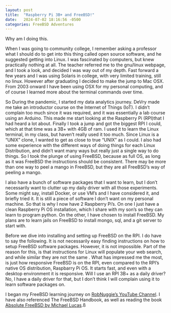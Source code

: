 ```yaml
---
layout: post
title:  "Raspberry Pi 3B+ and FreeBSD!"
date:   2024-07-02 18:16:56 -0500
categories: FreeBSD Adventures
---
```

Why am I doing this.

When I was going to community college, I remember asking a professor what I should do to get into this thing called open source software, and he suggested getting into Linux. I was fascinated by computers, but knew practically nothing at all. The teacher referred me to the gnu/linux webpage, and I took a look, and decided I was way out of my depth. Fast forward a few years and I was using Solaris in college, with very limited training, still no linux. However after graduating I decided to make the jump to Mac OSX. From 2003 onward I have been using OSX for my personal computing, and of course I learned more about the terminal commands over time.

So During the pandemic, I started my data analytics journey. DeVry made me take an introductor course on the Internet of Things (IoT). I didn’t complain too much since it was required, and it was essentially a lab course using an Arduino. This made me start looking at the Raspberry Pi (RPI)that I had heard a lot about. Finally I took a jump and got the biggest RPI I could, which at that time was a 3B+ with 4GB of ram. I used it to learn the Linux terminal, in my class, but haven’t really used it too much. Since Linux is a “UNIX” clone, I wanted to get as close to true “UNIX” as I could. I also had some experience with the different ways of doing things for each Linux Distribution, and didn’t want many ways but really just a single way to do things. So I took the plunge of using FreeBSD, because as full OS, as long as it was FreeBSD the instructions should be consistent. There may be more than one way to peel a mango in FreeBSD, but they are all FreeBSD’s way of peeling a mango.

I also have a bunch of software packages that I want to learn, but I don’t necessarily want to clutter up my daily driver with all those experiments. Some might say, install Docker, or use VM’s and I have considered it, and briefly tried it. It is still a piece of software I don’t want on my personal machine. So that is why I now have 2 Raspberry Pi’s. On one I just have a clean Raspberry Pi OS installation, which I share with my son’s so they can learn to program python. On the other, I have chosen to install FreeBSD. My plans are to learn jails on FreeBSD to install mongo, sql, and a git server to start with.

Before we dive into installing and setting up FreeBSD on the RPI. I do have to say the following. It is not necessarily easy finding instructions on how to setup FreeBSD software packages. However, it is not impossible. Part of the reason for this, is that instructions for Linux will populate your web search, and while similar they are not the same . What has impressed me the most, is just how responsive FreeBSD is on the RPI, even compared to the RPI’s native OS distribution, Raspbarry Pi OS. It starts fast, and even with a desktop environment it is responsive. Will I use an RPI 3B+ as a daily driver? No, I have a daily driver for that, but I don’t think I will complain using it to learn software packages on.

I began my FreeBSD learning journey on [RobNuggie’s YouTube Channel](https://www.youtube.com/@RoboNuggie). I have also referenced The FreeBSD Handbook, as well as reading the book [Absolute FreeBSD by Michael Lucas](https://nostarch.com/absfreebsd3#updates).ß